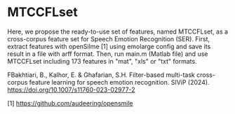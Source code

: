 # MTCCFLset
Here, we propose the ready-to-use set of features, named MTCCFLset, as a cross-corpus feature set for Speech Emotion Recognition (SER).
First, extract features with openSilme [1] using emolarge config and save its result in a file with arff format.
Then, run main.m (Matlab file) and use MTCCFLset including 173 features in "mat", "xls" or "txt" formats.

FBakhtiari, B., Kalhor, E. & Ghafarian, S.H. Filter-based multi-task cross-corpus feature learning for speech emotion recognition. SIViP (2024). https://doi.org/10.1007/s11760-023-02977-2



[1] https://github.com/audeering/opensmile

